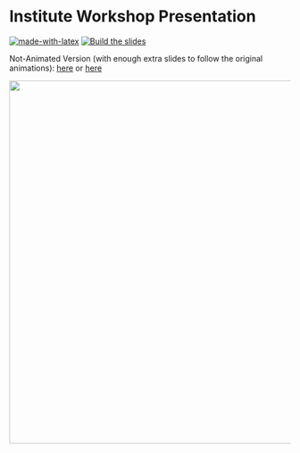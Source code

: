 # Institute Workshop Presentation

[![made-with-latex](https://img.shields.io/badge/Made%20with-LaTeX-1f425f.svg)](https://www.latex-project.org/) [![Build the slides](https://github.com/EagleoutIce/institute-2023-presentation/actions/workflows/compile.yaml/badge.svg)](https://github.com/EagleoutIce/institute-2023-presentation/actions/workflows/compile.yaml)

Not-Animated Version (with enough extra slides to follow the original animations): [here](https://media.githubusercontent.com/media/EagleoutIce/institute-2023-presentation/gh-pages/noanim_presentation.pdf) or [here](https://github.com/EagleoutIce/institute-2023-presentation/blob/gh-pages/noanim_presentation.pdf)

[<img src="https://github.com/EagleoutIce/institute-2023-presentation/blob/gh-pages/preview-01.png?raw=true" width="650"/>](https://media.githubusercontent.com/media/EagleoutIce/institute-2023-presentation/gh-pages/noanim_presentation.pdf)
